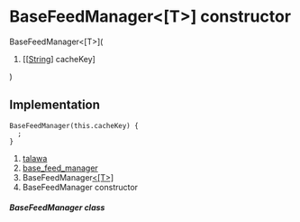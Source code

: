 
<div>

# BaseFeedManager\<[T\>] constructor

</div>


BaseFeedManager\<[T\>](

1.  [[[String](https://api.flutter.dev/flutter/dart-core/String-class.md)]
    cacheKey]

)



## Implementation

``` language-dart
BaseFeedManager(this.cacheKey) {
  ;
}
```







1.  [talawa](../../index.md)
2.  [base_feed_manager](../../services_caching_base_feed_manager/)
3.  BaseFeedManager[\<[T\>]](../../services_caching_base_feed_manager/BaseFeedManager-class.md)
4.  BaseFeedManager constructor

##### BaseFeedManager class







